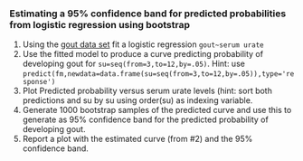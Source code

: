 ### Estimating a 95% confidence band for predicted probabilities from logistic regression using bootstrap


   1. Using the [gout data set](https://raw.githubusercontent.com/gdlc/STAT_COMP/master/goutData.txt) fit a logistic regression `gout~serum urate`
   2. Use the fitted model to produce a curve predicting probability of developing gout for `su=seq(from=3,to=12,by=.05)`. Hint: use `predict(fm,newdata=data.frame(su=seq(from=3,to=12,by=.05)),type='response')`
   3. Plot Predicted probability versus serum urate levels (hint: sort both predictions and su by su using order(su) as indexing variable.
   4. Generate 1000 bootstrap samples of the predicted curve and use this to generate as 95% confidence band for the predicted probability of developing gout.
   5. Report a plot with the estimated curve (from #2) and the 95% confidence band.
